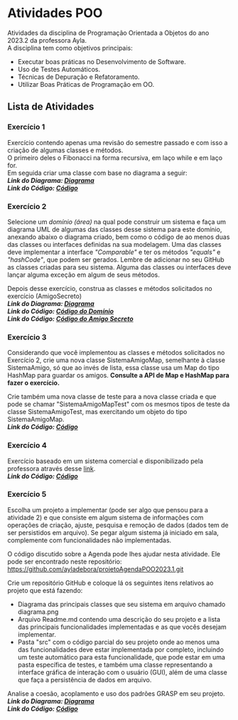 # Atividades POO
Atividades da disciplina de Programação Orientada a Objetos do ano 2023.2 da professora Ayla.<br>
A disciplina tem como objetivos principais:
- Executar boas práticas no Desenvolvimento de Software.
- Uso de Testes Automáticos.
- Técnicas de Depuração e Refatoramento.
- Utilizar Boas Práticas de Programação em OO.

<h2>Lista de Atividades</h2>
<h3>Exercício 1</h3>
<p>
  Exercício contendo apenas uma revisão do semestre passado e com isso a criação de algumas classes e métodos.<br>
  O primeiro deles o Fibonacci na forma recursiva, em laço while e em laço for.<br>
  Em seguida criar uma classe com base no diagrama a seguir:<br>
  <i><b>Link do Diagrama:  <a href="https://github.com/Dendzy/ActivitiesListPoo/blob/main/Exercicio1/diagramaSistemaQuizNovo.png">Diagrama</a></b></i><br>
  <i><b>Link do Código: <a href="https://github.com/Dendzy/ActivitiesListPoo/tree/main/Exercicio1/src/main/java/br/ufpb/dcx/ayla/quiz">Código</a></b></i>
</p>

<h3>Exercício 2</h3>
<p>
  Selecione um <i>domínio (área)</i> na qual pode construir um sistema e faça um diagrama UML de algumas das classes desse sistema para este domínio, anexando abaixo o diagrama criado, bem como o código de ao menos duas das classes ou interfaces definidas na sua modelagem. Uma das classes deve implementar a interface <i>"Comparable"</i> e ter os métodos <i>"equals"</i> e <i>"hashCode"</i>, que podem ser gerados. Lembre de adicionar no seu GitHub as classes criadas para seu sistema. Alguma das classes ou interfaces deve lançar alguma exceção em algum de seus métodos.<br>
  
  Depois desse exercício, construa as classes e métodos solicitados no exercício (AmigoSecreto)<br>
  <i><b>Link do Diagrama:  <a href="https://github.com/Dendzy/ActivitiesListPoo/blob/main/Exercicio2/SistemaFarmacia/DiagramaUML.png">Diagrama</a></b></i><br>
  <i><b>Link do Código: <a href="https://github.com/Dendzy/ActivitiesListPoo/tree/main/Exercicio2/SistemaFarmacia">Código do Domínio</a></b></i><br>
  <i><b>Link do Código: <a href="https://github.com/Dendzy/ActivitiesListPoo/tree/main/Exercicio2/SistemaAmigo">Código do Amigo Secreto</a></b></i>
</p>
<h3>Exercício 3</h3>
<p>
  Considerando que você implementou as classes e métodos solicitados no Exercício 2, crie uma nova classe SistemaAmigoMap, semelhante à classe SistemaAmigo, só que ao invés de lista, essa classe usa um Map do tipo HashMap para guardar os amigos. <b>Consulte a API de Map e HashMap para fazer o exercício.</b><br>

  Crie também uma nova classe de teste para a nova classe criada e que pode se chamar "SistemaAmigoMapTest"  com os mesmos tipos de teste da classe SistemaAmigoTest, mas       exercitando um objeto do tipo SistemaAmigoMap.<br>
  <i><b>Link do Código: <a href="https://github.com/Dendzy/ActivitiesListPoo/tree/main/Exercicio3">Código</a></b></i>
</p>
<h3>Exercício 4</h3>
<p>
  Exercício baseado em um sistema comercial e disponibilizado pela professora através desse <a href="https://drive.google.com/file/d/1K1xo3_l1bdrMvmMaONrmVka_zYqZLB50/view">link</a>.<br>
  <i><b>Link do Código: <a href="https://github.com/Dendzy/ActivitiesListPoo/tree/main/Exercicio4">Código</a></b></i>
</p>
<h3>Exercício 5</h3>
<p>
  Escolha um projeto a implementar (pode ser algo que pensou para a atividade 2) e que consiste em algum sistema de informações com operações de criação, ajuste, pesquisa e remoção de dados (dados tem de ser persistidos em arquivo). Se pegar algum sistema já iniciado em sala, complemente com funcionalidades não implementadas.

O código discutido sobre a Agenda pode lhes ajudar nesta atividade. Ele pode ser encontrado neste repositório:
https://github.com/ayladebora/projetoAgendaPOO2023.1.git 

Crie um repositório GitHub e coloque lá os seguintes itens relativos ao projeto que está fazendo:

- Diagrama das principais classes que seu sistema em arquivo chamado diagrama.png
- Arquivo Readme.md contendo uma descrição do seu projeto e a lista das principais funcionalidades implementadas e as que vocês desejam implementar. 
- Pasta "src"  com o código parcial do seu projeto onde ao menos uma das funcionalidades deve estar implementada por completo, incluindo um teste automático para esta funcionalidade, que pode estar em uma pasta específica de testes, e também uma classe representando a interface gráfica de interação com o usuário (GUI), além de uma classe que faça a persistência de dados em arquivo.

Analise a coesão, acoplamento e uso dos padrões GRASP em seu projeto.<br>
<i><b>Link do Diagrama:  <a href="https://github.com/Dendzy/ActivitiesListPoo/blob/main/Exercicio5/DiagramaUML.png">Diagrama</a></b></i><br>
<i><b>Link do Código: <a href="https://github.com/Dendzy/ActivitiesListPoo/tree/main/Exercicio5">Código</a></b></i>
</p>
